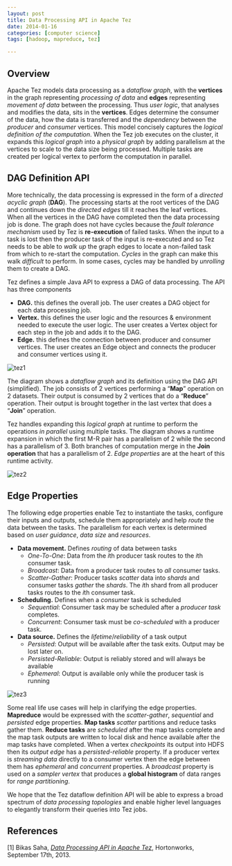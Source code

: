 ```yaml
---
layout: post
title: Data Processing API in Apache Tez
date: 2014-01-16 
categories: [computer science]
tags: [hadoop, mapreduce, tez]

---
```



Overview
--

Apache Tez models data processing as a *dataflow graph*, with the **vertices** in the graph representing *processing of data* and **edges** representing *movement of data* between the processing. Thus *user logic*, that analyses and modifies the data, sits in the **vertices**. Edges determine the consumer of the data, how the data is transferred and the *dependency* between the *producer* and *consumer* vertices. This model concisely captures the *logical definition of the computation*. When the Tez job executes on the cluster, it expands this *logical graph* into a *physical graph* by adding parallelism at the vertices to scale to the data size being processed. Multiple tasks are created per logical vertex to perform the computation in parallel.

DAG Definition API
--

More technically, the data processing is expressed in the form of a *directed acyclic graph* (**DAG**). The processing starts at the root vertices of the DAG and continues down the *directed edges* till it reaches the leaf vertices. When all the vertices in the DAG have completed then the data processing job is done. The graph does not have cycles because the *fault tolerance mechanism* used by Tez is **re-execution** of failed tasks. When the input to a task is lost then the producer task of the input is re-executed and so Tez needs to be able to *walk up* the graph edges to locate a non-failed task from which to re-start the computation. *Cycles* in the graph can make this walk *difficult* to perform. In some cases, cycles may be handled by *unrolling* them to create a DAG.

Tez defines a simple Java API to express a DAG of data processing. The API has three components

* **DAG.** this defines the overall job. The user creates a DAG object for each data processing job.  
* **Vertex.** this defines the user logic and the resources & environment needed to execute the user logic. The user creates a Vertex object for each step in the job and adds it to the DAG.  
* **Edge.** this defines the connection between producer and consumer vertices. The user creates an Edge object and connects the producer and consumer vertices using it.


![tez1](http://sungsoo.github.com/images/tez11.png)

The diagram shows a *dataflow graph* and its definition using the DAG API (simplified). The job consists of 2 vertices performing a “**Map**” operation on 2 datasets. Their output is consumed by 2 vertices that do a “**Reduce**” operation. Their output is brought together in the last vertex that does a “**Join**” operation.

Tez handles expanding this *logical graph* at runtime to perform the operations *in parallel* using multiple tasks. The diagram shows a runtime expansion in which the first M-R pair has a parallelism of 2 while the second has a parallelism of 3. Both branches of computation merge in the **Join operation** that has a parallelism of 2. *Edge properties* are at the heart of this runtime activity.

![tez2](http://sungsoo.github.com/images/tez21.png)

Edge Properties
--

The following edge properties enable Tez to instantiate the tasks, configure their inputs and outputs, schedule them appropriately and help *route* the data between the tasks. The parallelism for each vertex is determined based on *user guidance*, *data size* and *resources*.

* **Data movement.** Defines *routing* of data between tasks  
	- *One-To-One*: Data from the *i*th producer task routes to the *i*th consumer task.  
	- *Broadcast*: Data from a producer task routes to *all* consumer tasks.  
	- *Scatter-Gather*: Producer tasks *scatter* data into *shards* and consumer tasks *gather* the *shards*. The *i*th shard from all producer tasks routes to the *i*th consumer task.    
* **Scheduling.** Defines when a *consumer* task is scheduled  
	- *Sequential*: Consumer task may be scheduled after a *producer task* completes.  
	- *Concurrent*: Consumer task must be *co-scheduled* with a producer task.  
* **Data source.** Defines the *lifetime*/*reliability* of a task output  
	- *Persisted*: Output will be available after the task exits. Output may be lost later on.
	- *Persisted-Reliable*: Output is reliably stored and will always be available  
	- *Ephemeral*: Output is available only while the producer task is running

![tez3](http://sungsoo.github.com/images/tez31.png)

Some real life use cases will help in clarifying the edge properties. **Mapreduce** would be expressed with the *scatter-gather*, *sequential* and *persisted* edge properties. **Map tasks** *scatter* partitions and reduce tasks gather them. **Reduce tasks** are *scheduled* after the map tasks complete and the map task outputs are written to local disk and hence available after the map tasks have completed. When a vertex *checkpoints* its output into HDFS then its *output edge* has a *persisted-reliable* property. If a producer vertex is *streaming data* directly to a consumer vertex then the edge between them has *ephemeral* and *concurrent* properties. A *broadcast* property is used on a *sampler vertex* that produces a **global histogram** of data ranges for *range partitioning*.

We hope that the Tez dataflow definition API will be able to express a broad spectrum of *data processing topologies* and enable higher level languages to elegantly transform their queries into Tez jobs.

References
---
[1] Bikas Saha, [*Data Processing API in Apache Tez*](http://hortonworks.com/blog/expressing-data-processing-in-apache-tez/), Hortonworks, September 17th, 2013.